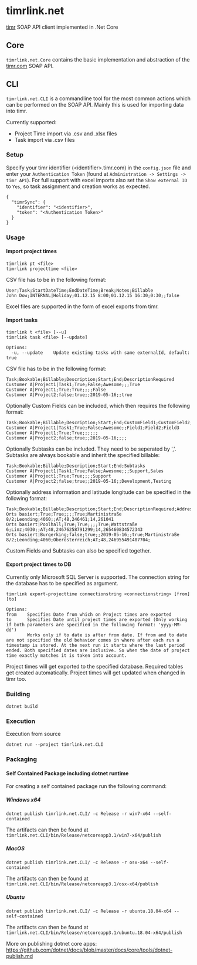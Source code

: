 # timrlink.net
[timr](timr.com) SOAP API client implemented in .Net Core

## Core

`timrlink.net.Core` contains the basic implementation and abstraction of the [timr.com](timr.com) SOAP API.

## CLI

`timrlink.net.CLI` is a commandline tool for the most common actions which can be performed on the SOAP API.
Mainly this is used for importing data into timr.

Currently supported:

* Project Time import via .csv and .xlsx files
* Task import via .csv files

### Setup

Specify your timr identifier (\<identifier>.timr.com) in the `config.json` file and enter your `Authentication Token` (found at `Administration -> Settings -> timr API`).
For full support with excel imports also set the `Show external ID` to `Yes`, so task assignment and creation works as expected.

```
{
  "timrSync": {
    "identifier": "<identifier>",
    "token": "<Authentication Token>"
  }
}
```

### Usage

#### Import project times

```
timrlink pt <file>
timrlink projecttime <file>
```

CSV file has to be in the following format:

```
User;Task;StartDateTime;EndDateTime;Break;Notes;Billable
John Dow;INTERNAL|Holiday;01.12.15 8:00;01.12.15 16:30;0:30;;false
```

Excel files are supported in the form of excel exports from timr.

#### Import tasks

```
timrlink t <file> [--u]
timrlink task <file> [--update]

Options:
  -u, --update    Update existing tasks with same externalId, default: true
```

CSV file has to be in the following format:

```
Task;Bookable;Billable;Description;Start;End;DescriptionRequired
Customer A|Project1|Task1;True;False;Awesome;;;True
Customer A|Project1;True;True;;;;False
Customer A|Project2;false;true;;2019-05-16;;true
```

Optionally Custom Fields can be included, which then requires the following format:

```
Task;Bookable;Billable;Description;Start;End;CustomField1;CustomField2;CustomField3
Customer A|Project1|Task1;True;False;Awesome;;Field1;Field2;Field3
Customer A|Project1;True;True;;;;;;
Customer A|Project2;false;true;;2019-05-16;;;;
```

Optionally Subtasks can be included. They need to be seperated by ','. Subtasks are always bookable and inherit the specified billable:

```
Task;Bookable;Billable;Description;Start;End;Subtasks
Customer A|Project1|Task1;True;False;Awesome;;;Support,Sales
Customer A|Project1;True;True;;;;Support
Customer A|Project2;false;true;;2019-05-16;;Development,Testing
```

Optionally address information and latitude longitude can be specified in the following format:

```
Task;Bookable;Billable;Description;Start;End;DescriptionRequired;Address;City;ZipCode;State;Country;Latitude;Longitude
Orts basiert;True;True;;;;True;Martinistraße 8/2;Leonding;4060;;AT;48,246461;14,261041
Orts basiert|Poolhall;True;True;;;;True;Wattstraße 6;Linz;4030;;AT;48,24676258791299;14,265460834572343
Orts basiert|Burgerking;false;true;;2019-05-16;;true;Martinistraße 8/2;Leonding;4060;Oberösterreich;AT;48,246955491407704;
```

Custom Fields and Subtasks can also be specified together.

#### Export project times to DB

Currently only Microsoft SQL Server is supported. The connection string for the database has to be specified as argument.

```
timrlink export-projecttime connectionstring <connectionstring> [from] [to]

Options:
from    Specifies Date from which on Project times are exported    
to      Specifies Date until project times are exported (Only working if both parameters are specified in the following format: 'yyyy-MM-dd')
        Works only if to date is after from date. If from and to date are not specified the old behavior comes in where after each run a timestamp is stored. At the next run it starts where the last period ended. Both specified dates are inclusive. So when the date of project time exactly matches it is taken into account.
```

Project times will get exported to the specified database. Required tables get created automatically.
Project times will get updated when changed in timr too. 

### Building

```
dotnet build
```

### Execution

Execution from source

```
dotnet run --project timrlink.net.CLI
```

### Packaging

#### Self Contained Package including dotnet runtime ###

For creating a self contained package run the following command:

##### Windows x64

```
dotnet publish timrlink.net.CLI/ -c Release -r win7-x64 --self-contained
```

The artifacts can then be found at `timrlink.net.CLI/bin/Release/netcoreapp3.1/win7-x64/publish`

##### MacOS

```
dotnet publish timrlink.net.CLI/ -c Release -r osx-x64 --self-contained
```

The artifacts can then be found at `timrlink.net.CLI/bin/Release/netcoreapp3.1/osx-x64/publish`


##### Ubuntu

```
dotnet publish timrlink.net.CLI/ -c Release -r ubuntu.18.04-x64 --self-contained
```

The artifacts can then be found at `timrlink.net.CLI/bin/Release/netcoreapp3.1/ubuntu.18.04-x64/publish`


More on publishing dotnet core apps:
<https://github.com/dotnet/docs/blob/master/docs/core/tools/dotnet-publish.md>
